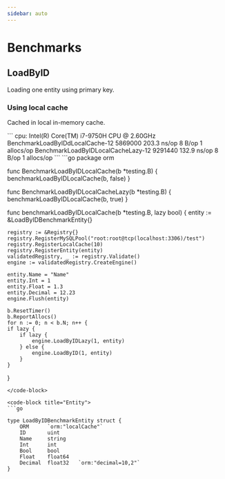 ```yaml
---
sidebar: auto
---
```


# Benchmarks

## LoadByID

Loading one entity using primary key.

### Using local cache

Cached in local in-memory cache.

<code-group>
<code-block title="Results">
```
cpu: Intel(R) Core(TM) i7-9750H CPU @ 2.60GHz
BenchmarkLoadByIDdLocalCache-12    	 5869000	       203.3 ns/op	       8 B/op	       1 allocs/op
BenchmarkLoadByIDLocalCacheLazy-12   9291440	       132.9 ns/op	       8 B/op	       1 allocs/op
```
</code-block>

<code-block title="Code">
```go
package orm

func BenchmarkLoadByIDLocalCache(b *testing.B) {
	benchmarkLoadByIDLocalCache(b, false)
}

func BenchmarkLoadByIDLocalCacheLazy(b *testing.B) {
	benchmarkLoadByIDLocalCache(b, true)
}

func benchmarkLoadByIDLocalCache(b *testing.B, lazy bool) {
	entity := &LoadByIDBenchmarkEntity{}

	registry := &Registry{}
	registry.RegisterMySQLPool("root:root@tcp(localhost:3306)/test")
	registry.RegisterLocalCache(10)
	registry.RegisterEntity(entity)
	validatedRegistry, _ := registry.Validate()
	engine := validatedRegistry.CreateEngine()
	
	entity.Name = "Name"
	entity.Int = 1
	entity.Float = 1.3
	entity.Decimal = 12.23
	engine.Flush(entity)

	b.ResetTimer()
	b.ReportAllocs()
	for n := 0; n < b.N; n++ {
	if lazy {
		if lazy {
			engine.LoadByIDLazy(1, entity)
		} else {
			engine.LoadByID(1, entity)
		}
	}
}

```
</code-block>

<code-block title="Entity">
```go

type LoadByIDBenchmarkEntity struct {
	ORM      `orm:"localCache"`
	ID       uint
	Name     string
	Int      int
	Bool     bool
	Float    float64
	Decimal  float32   `orm:"decimal=10,2"`
}
```
</code-block>
</code-group>

